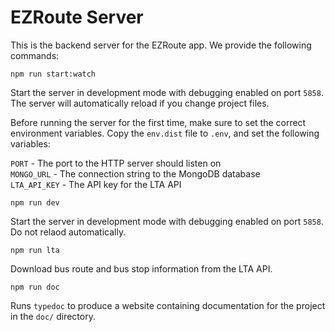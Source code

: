 # EZRoute Server

This is the backend server for the EZRoute app. We provide the following commands:

`npm run start:watch`

Start the server in development mode with debugging enabled on port `5858`.
The server will automatically reload if you change project files.

Before running the server for the first time, make sure to set the correct
environment variables. Copy the `env.dist` file to `.env`, and set the following
variables:

`PORT` - The port to the HTTP server should listen on  
`MONGO_URL` - The connection string to the MongoDB database  
`LTA_API_KEY` - The API key for the LTA API

`npm run dev`

Start the server in development mode with debugging enabled on port `5858`. Do
not relaod automatically.

`npm run lta`

Download bus route and bus stop information from the LTA API.

`npm run doc`

Runs `typedoc` to produce a website containing documentation for the project in the
`doc/` directory. 
